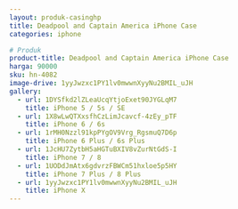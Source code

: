 ```yaml
---
layout: produk-casinghp
title: Deadpool and Captain America iPhone Case
categories: iphone

# Produk
product-title: Deadpool and Captain America iPhone Case
harga: 90000
sku: hn-4082
image-drive: 1yyJwzxc1PY1lv0mwwnXyyNu2BMIL_uJH
gallery:
  - url: 1DYSfkd2lZLeaUcqYtjoExet90JYGLqM7
    title: iPhone 5 / 5s / SE
  - url: 1X8wLwQTXxsfhCzLimJcavcf-4zEy_pTF
    title: iPhone 6 / 6s
  - url: 1rMH0Nzzl91kpPYgOV9Vrg_RgsmuQ7D6p
    title: iPhone 6 Plus / 6s Plus
  - url: 1JcHU7ZytbH5aHGTuBXIV8vZurNtGdS-I
    title: iPhone 7 / 8
  - url: 1UODdJmAtx6gdvrzFBWCm51hxloe5p5HY
    title: iPhone 7 Plus / 8 Plus
  - url: 1yyJwzxc1PY1lv0mwwnXyyNu2BMIL_uJH
    title: iPhone X
---
```

